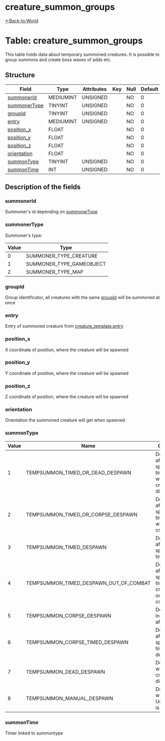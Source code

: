 # creature\_summon\_groups

[<-Back-to:World](database-world.md)

# Table: creature\_summon\_groups

This table holds data about temporary summoned creatures. It is possible to group summons and create boss waves of adds etc.

## Structure

| Field             | Type         | Attributes | Key | Null | Default | Extra | Comment |
|-------------------|--------------|------------|-----|------|---------|-------|---------|
| [summonerId][1]   | MEDIUMINT | UNSIGNED   |     | NO   | 0       |       |         |
| [summonerType][2] | TINYINT   | UNSIGNED   |     | NO   | 0       |       |         |
| [groupId][3]      | TINYINT   | UNSIGNED   |     | NO   | 0       |       |         |
| [entry][4]        | MEDIUMINT | UNSIGNED   |     | NO   | 0       |       |         |
| [position_x][5]   | FLOAT        |            |     | NO   | 0       |       |         |
| [position_y][6]   | FLOAT        |            |     | NO   | 0       |       |         |
| [position_z][7]   | FLOAT        |            |     | NO   | 0       |       |         |
| [orientation][8]  | FLOAT        |            |     | NO   | 0       |       |         |
| [summonType][9]   | TINYINT   | UNSIGNED   |     | NO   | 0       |       |         |
| [summonTime][10]  | INT      | UNSIGNED   |     | NO   | 0       |       |         |

[1]: #summonerid
[2]: #summonertype
[3]: #groupid
[4]: #entry
[5]: #position_x
[6]: #position_y
[7]: #position_z
[8]: #orientation
[9]: #summontype
[10]: #summontime

## **Description of the fields**

### summonerId

Summoner's id depending on [summonerType](#creature_summon_groups-summonerType)

### summonerType

Summoner's type:

| Value | Type                     |
|-------|--------------------------|
| 0     | SUMMONER_TYPE_CREATURE   |
| 1     | SUMMONER_TYPE_GAMEOBJECT |
| 2     | SUMMONER_TYPE_MAP        |

### groupId

Group identificator, all creatures with the same [groupId](#creature_summon_groups-groupId) will be summoned at once

### entry

Entry of summoned creature from [creature\_template.entry](creature_template#entry)

### position\_x

X coordinate of position, where the creature will be spawned

### position\_y

Y coordinate of position, where the creature will be spawned

### position\_z

Z coordinate of position, where the creature will be spawned

### orientation

Orientation the summoned creature will get when spawned

### summonType

| Value | Name                                   | Comments                                                            |
|-------|----------------------------------------|---------------------------------------------------------------------|
| 1     | TEMPSUMMON_TIMED_OR_DEAD_DESPAWN       | Despawns after a specified time OR when the creature disappears     |
| 2     | TEMPSUMMON_TIMED_OR_CORPSE_DESPAWN     | Despawns after a specified time OR when the creature dies           |
| 3     | TEMPSUMMON_TIMED_DESPAWN               | Despawns after a specified time                                     |
| 4     | TEMPSUMMON_TIMED_DESPAWN_OUT_OF_COMBAT | Despawns after a specified time after the creature is out of combat |
| 5     | TEMPSUMMON_CORPSE_DESPAWN              | Despawns instantly after death                                      |
| 6     | TEMPSUMMON_CORPSE_TIMED_DESPAWN        | Despawns after a specified time after death                         |
| 7     | TEMPSUMMON_DEAD_DESPAWN                | Despawns when the creature disappears                               |
| 8     | TEMPSUMMON_MANUAL_DESPAWN              | Despawns when UnSummon() is called                                  |

### summonTime

Timer linked to summontype
